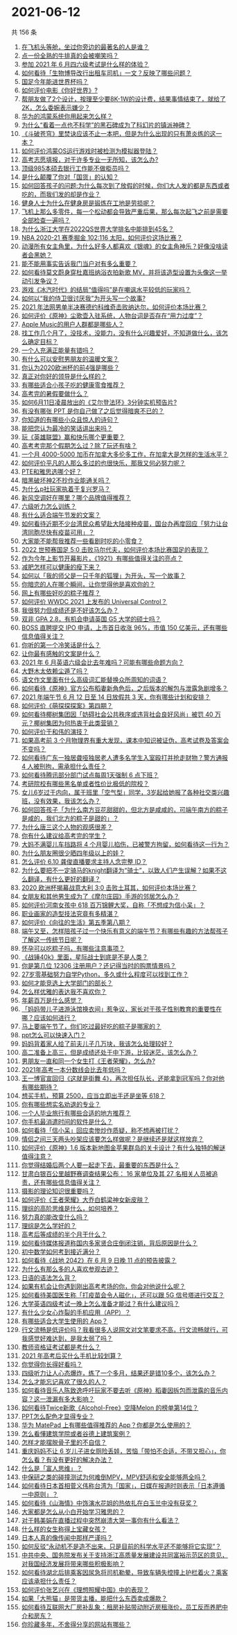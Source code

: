 # 2021-06-12

共 156 条

<!-- BEGIN -->
<!-- 最后更新时间 Sat Jun 12 2021 17:01:34 GMT+0800 (China Standard Time) -->

1. [在飞机头等舱，坐过你旁边的最著名的人是谁？](https://www.zhihu.com/question/359274010)
2. [点一份全熟的牛排真的会被嘲笑吗？](https://www.zhihu.com/question/58762730)
3. [参加 2021 年 6 月四六级考试是什么样的体验？](https://www.zhihu.com/question/464588488)
4. [如何看待「生物博导改行出租车司机」一文？反映了哪些问题？](https://www.zhihu.com/question/464508365)
5. [国足今年能进世界杯吗？](https://www.zhihu.com/question/461141381)
6. [如何评价电影《你好世界》?](https://www.zhihu.com/question/392101389)
7. [帮朋友做了2个设计，按理至少要8K-1W的设计费，结果事情结束了，就给了2K，怎么委婉表示嫌少？](https://www.zhihu.com/question/463290636)
8. [华为的鸿蒙系统你用起来怎么样？](https://www.zhihu.com/question/459846239)
9. [为什么“看着一点也不科学”的黑石碑成为了科幻片的镇派神碑？](https://www.zhihu.com/question/311303973)
10. [《斗破苍穹》里焚诀应该不止一本吧，但是为什么出现的只有萧炎练的这一本？](https://www.zhihu.com/question/464059396)
11. [如何评价鸿蒙OS运行游戏时被检测为模拟器登陆？](https://www.zhihu.com/question/459489830)
12. [高考志愿填报，对于许多专业一无所知，该怎么办?](https://www.zhihu.com/question/323060216)
13. [顶级985本硕去银行工作能不做柜员吗？](https://www.zhihu.com/question/424570443)
14. [是什么颠覆了你对「国货」的认知？](https://www.zhihu.com/question/393795608)
15. [如何回答孩子的问题:为什么每次到了放假的时候，你们大人发的都是东西或者吃的，而我们发的却是作业？](https://www.zhihu.com/question/264436872)
16. [健身人士为什么在健身房是锻炼在工地是劳损呢？](https://www.zhihu.com/question/464396509)
17. [飞机上那么多零件，每一个松动都会导致严重后果，那么每次起飞之前是需要全部检查一遍吗？](https://www.zhihu.com/question/463612668)
18. [为什么浙江大学在2022QS世界大学排名中能排到45名？](https://www.zhihu.com/question/464178214)
19. [NBA 2020-21 赛季掘金 102:116
    太阳，如何评价这场比赛？](https://www.zhihu.com/question/464585022)
20. [动漫所有女主角里，为什么好多人都喜欢《银魂》的女主角神乐？好像没啥读者会黑她？](https://www.zhihu.com/question/389776955)
21. [能不能用事实告诉我门当户对有多么重要？](https://www.zhihu.com/question/279552421)
22. [如何看待莫文蔚身穿杜嘉班纳浴衣拍新歌
    MV，并将该造型设置为头像这一举动引发争议？](https://www.zhihu.com/question/464608586)
23. [游戏《冰汽时代》的结局“值得吗”是在嘲讽水平较低的玩家吗？](https://www.zhihu.com/question/463216099)
24. [如何以“我的侍卫很讨厌我”为开头写一个故事?](https://www.zhihu.com/question/440852420)
25. [2021
    年法网男单半决赛德约科维奇击败纳达尔，如何评价本场比赛？](https://www.zhihu.com/question/464571605)
26. [如何评价《原神》尘歌壶入驻系统，人物台词是否存在“用力过度”？](https://www.zhihu.com/question/464067466)
27. [Apple Music的用户人群都是哪些人？](https://www.zhihu.com/question/463554140)
28. [找工作几个月了，没技术，没能力，没有什么兴趣爱好，不知道做什么，该怎么确定目标？](https://www.zhihu.com/question/52398927)
29. [一个人充满正能量有错吗？](https://www.zhihu.com/question/462816569)
30. [有什么可以安慰男朋友的温暖文案？](https://www.zhihu.com/question/451064358)
31. [你认为2020欧洲杯的前4强是哪些？](https://www.zhihu.com/question/406108920)
32. [真正对你好的领导是什么样的？](https://www.zhihu.com/question/321379110)
33. [有哪些适合小孩子吃的健康零食推荐？](https://www.zhihu.com/question/382359960)
34. [高考完的暑假要做什么？](https://www.zhihu.com/question/389477306)
35. [如何6月11日凌晨放出的《艾尔登法环》3分钟实机预告片?](https://www.zhihu.com/question/464390726)
36. [有没有哪张 PPT 是你自己做了之后觉得暗爽不已的？](https://www.zhihu.com/question/312454495)
37. [你知道的有哪些小众且惊人的诗句？](https://www.zhihu.com/question/459403103)
38. [能把您认为最冷的笑话讲出来吗？](https://www.zhihu.com/question/447799067)
39. [玩《英雄联盟》赢和快乐哪个更重要？](https://www.zhihu.com/question/463555989)
40. [高考考完那个假期怎么过？除了玩还有啥？](https://www.zhihu.com/question/456940380)
41. [一个月 4000-5000
    加币在加拿大多伦多工作，在加拿大是怎样的生活水平？](https://www.zhihu.com/question/307481892)
42. [如何评价平凡的人那么多过的也很快乐，那我又何必努力呢？](https://www.zhihu.com/question/462160087)
43. [PTE和雅思选哪个好？](https://www.zhihu.com/question/57004647)
44. [暗黑破坏神2不抄作业能通关吗？](https://www.zhihu.com/question/458721304)
45. [为什么p社玩家执着于复兴罗马？](https://www.zhihu.com/question/463617518)
46. [新风空调好在哪里？哪个品牌值得推荐？](https://www.zhihu.com/question/386800890)
47. [六级听力怎么训练？](https://www.zhihu.com/question/29649329)
48. [有什么适合端午节发的文案？](https://www.zhihu.com/question/463006524)
49. [如何看待近期不少台湾民众希望赴大陆接种疫苗，国台办再度回应「努力让台湾同胞尽快有疫苗可用」？](https://www.zhihu.com/question/464418798)
50. [大家能不能帮我推荐一些看剧时吃的小零食？](https://www.zhihu.com/question/447079667)
51. [2022 世预赛国足 5:0
    击败马尔代夫，如何评价本场比赛国足的表现？](https://www.zhihu.com/question/464568249)
52. [作为今年上影节开幕影片，《1921》有哪些值得关注的亮点？](https://www.zhihu.com/question/464071422)
53. [减肥怎样可以健康的瘦下来？](https://www.zhihu.com/question/463799492)
54. [如何以「我的师父是一只千年的狐狸」为开头，写一个故事？](https://www.zhihu.com/question/464099617)
55. [你暗恋的人在哪个瞬间，让你觉得他是喜欢你的？](https://www.zhihu.com/question/459706136)
56. [网上有哪些好吃的粽子推荐？](https://www.zhihu.com/question/324727371)
57. [如何评价 WWDC 2021 上发布的 Universal
    Control？](https://www.zhihu.com/question/463794608)
58. [我很努力但成绩还是不好该怎么办？](https://www.zhihu.com/question/457443941)
59. [双非 GPA 2.8，有机会申请英国 G5 大学的硕士吗？](https://www.zhihu.com/question/456495716)
60. [BOSS 直聘提交 IPO 申请，上市首日收涨 96%，市值 150
    亿美元，还有哪些信息值得关注？](https://www.zhihu.com/question/461136197)
61. [你听的第一个冷笑话是什么？](https://www.zhihu.com/question/287122054)
62. [让你最有感触的文案是什么？](https://www.zhihu.com/question/455211006)
63. [2021 年 6 月英语六级会比去年难吗？可能有哪些命题方向？](https://www.zhihu.com/question/463305154)
64. [大野木太依赖尘遁了吗？](https://www.zhihu.com/question/464336150)
65. [语文作文里面有什么高级词汇能替换众所周知的词语？](https://www.zhihu.com/question/318964543)
66. [如何看待《原神》官方公布稻妻新角色后，之后版本的解包与泄露急剧增多？](https://www.zhihu.com/question/463840890)
67. [2021 年端午节 6 月 12 日至 14 日放假共 3
    天，你有哪些计划和安排？](https://www.zhihu.com/question/461518659)
68. [如何评价《萌探探探案》第四期？](https://www.zhihu.com/question/463818200)
69. [如何看待椰树集团因「妨碍社会公共秩序或违背社会良好风尚」被罚 40
    万元？椰树集团为何热衷于此类营销？](https://www.zhihu.com/question/464473879)
70. [如何评价于和伟的演技？](https://www.zhihu.com/question/48335002)
71. [如果高考前 3
    个月物理界有重大发现，课本中知识被证伪，高考试卷及答案会不变吗？](https://www.zhihu.com/question/463553981)
72. [如何看待广东一独居聋哑独居老人遭多名学生入室殴打并抢走财物？警方通报 4
    人被刑拘，需承担什么责任？](https://www.zhihu.com/question/464245440)
73. [如何看待腾讯部分部门试点每周1天强制 6 点下班？](https://www.zhihu.com/question/464450515)
74. [考研院校有哪些黑名单或者性价比极低的院校？](https://www.zhihu.com/question/280848134)
75. [女儿6岁过于内向，属于班里「空气型」同学，3岁起给她报了各种社交类兴趣班，没有效果，我该怎么办？](https://www.zhihu.com/question/464021053)
76. [如何回答孩子「为什么南方豆花甜甜的，但北方是咸咸的，可端午南方的粽子是咸的，我们北方的粽子是甜的」？](https://www.zhihu.com/question/463726781)
77. [为什么唐三这个人物的观感很差？](https://www.zhihu.com/question/462263899)
78. [你有什么建议给高考完的学生？](https://www.zhihu.com/question/464333783)
79. [大妈不满婴儿车挡路将 4
    个月婴儿掐伤，已被警方拘留，如何看待这一行为？](https://www.zhihu.com/question/464404071)
80. [为什么朋友圈很少晒四年级以上的娃？](https://www.zhihu.com/question/462953490)
81. [怎么评价 6.10 龚俊直播要求主持人念完整 ID？](https://www.zhihu.com/question/464365051)
82. [为什么要把不一定骑马的knight翻译为“骑士”，以致人们产生误解？如果不这么翻译，有什么更好的翻译？](https://www.zhihu.com/question/454202202)
83. [2020 欧洲杯揭幕战意大利 3:0
    击败土耳其，如何评价本场比赛？](https://www.zhihu.com/question/464454217)
84. [女朋友和其他男生成为了《摩尔庄园》手游的邻居怎么办？](https://www.zhihu.com/question/463203335)
85. [如何评价河南女孩中 618
    百万锦鲤大奖，自称「不想成为信小呆」？](https://www.zhihu.com/question/464239351)
86. [职业画家的造型技法究竟有多精湛？](https://www.zhihu.com/question/273919371)
87. [如何评价《向往的生活》第五季第八期？](https://www.zhihu.com/question/464403699)
88. [端午又至，怎样陪孩子过一个快乐有意义的端午节？有哪些有趣的方法帮孩子了解这一传统节日呢？](https://www.zhihu.com/question/460455724)
89. [怀孕可以吃粽子吗，有哪些注意事项？](https://www.zhihu.com/question/454782677)
90. [《战锤40k》里面，星际战士到底是不是人类？](https://www.zhihu.com/question/459046677)
91. [你是第几位 12306 注册用户？还记得当时的购票情景吗？](https://www.zhihu.com/question/464291082)
92. [27岁零基础努力自学Python，多久或什么程度可以找到工作？](https://www.zhihu.com/question/27690970)
93. [如何才能竞选上大学部门的部长？](https://www.zhihu.com/question/366935090)
94. [怎么样优雅的表达我不喜欢你？](https://www.zhihu.com/question/458082503)
95. [年薪百万是什么感觉？](https://www.zhihu.com/question/394637216)
96. [「妈妈带儿子进游泳馆换衣间」惹争议，家长对于孩子性别教育的重要性在哪？应该如何进行？](https://www.zhihu.com/question/464095184)
97. [马上要端午节了，你们吃过最好吃的粽子是哪家的？](https://www.zhihu.com/question/463583026)
98. [ppt怎么可以快速入门？](https://www.zhihu.com/question/344423145)
99. [妈妈背着家人给了前夫儿子几万块，我该怎么处理较好？](https://www.zhihu.com/question/463949860)
100. [高二准备上高三，但是成绩还处于中下游，比较迷茫，该怎么办？](https://www.zhihu.com/question/462126835)
101. [男朋友一直和同一个女生打《王者荣耀》，怎么办?](https://www.zhihu.com/question/452772078)
102. [2021年高考一本分数线会比去年低吗？](https://www.zhihu.com/question/464003745)
103. [王一博官宣回归《这就是街舞
     4》，再次担任队长，还能拿到冠军吗？你对他有哪些期待？](https://www.zhihu.com/question/464293874)
104. [想买手机，预算 2500，应当立即出手还是坐等 618？](https://www.zhihu.com/question/449010803)
105. [你有哪些想实名劝退的专业？](https://www.zhihu.com/question/463744125)
106. [一个人毕业旅行有哪些合适的地方推荐？](https://www.zhihu.com/question/462789810)
107. [你手机最消遣时间的软件是什么？](https://www.zhihu.com/question/355195888)
108. [如何看待「信小呆」回应卖惨炒作质疑，称不想再被打扰？](https://www.zhihu.com/question/463236322)
109. [情侣之间三天两头吵架应该要怎么样做呢？是继续还是就这样放弃？](https://www.zhihu.com/question/306964200)
110. [如何评价《原神》1.6
     版本新地图金苹果群岛的关卡设计？有什么独特的解谜值得注意？](https://www.zhihu.com/question/464407978)
111. [你觉得结婚后两个人要一起走下去，最重要的东西是什么？](https://www.zhihu.com/question/462707693)
112. [甘肃白银百公里越野赛调查结果公布： 16 家单位及其 27
     名相关人员被追责，还有哪些信息值得关注？](https://www.zhihu.com/question/464487115)
113. [摄影的理论知识很重要吗？](https://www.zhihu.com/question/440382270)
114. [如何评价《王者荣耀》大乔白鹤梁神女新皮肤？](https://www.zhihu.com/question/464267687)
115. [理综的高阶思维是什么，如何培养？](https://www.zhihu.com/question/287426676)
116. [努力真的能改变什么吗？](https://www.zhihu.com/question/463071441)
117. [理综是怎么学好的？](https://www.zhihu.com/question/384748313)
118. [高考后等成绩的半个月干什么？](https://www.zhihu.com/question/463996138)
119. [如何看待媒体报道称国内多家贤合庄倒闭注销，背后原因是什么？](https://www.zhihu.com/question/464128187)
120. [初中数学如何考到接近满分？](https://www.zhihu.com/question/268169984)
121. [如何看待《战地 2042》在 6 月 9 日晚 11
     点的预告披露？](https://www.zhihu.com/question/464165512)
122. [为什么有那么多的人喜欢参观古迹？](https://www.zhihu.com/question/290915559)
123. [日语的语法怎么背？](https://www.zhihu.com/question/352141891)
124. [如果有机会让你遇到刚出高考考场的你，你会对他说什么呢？](https://www.zhihu.com/question/464165757)
125. [如何看待美国医生称「打疫苗会令人磁化」，还可以跟 5G
     信号塔进行交互？](https://www.zhihu.com/question/464299413)
126. [大学英语四级考试一晚上怎么准备才能过？有什么建议吗？](https://www.zhihu.com/question/360759673)
127. [有什么少女心炸裂的手机应用（APP）？](https://www.zhihu.com/question/307170527)
128. [有哪些适合大学生使用的 App？](https://www.zhihu.com/question/21482079)
129. [行文流畅是低评价吗？我看很多人说网文对文笔要求不高，行文流畅就行，可我感觉好难达到，是我太弱了吗？](https://www.zhihu.com/question/463769238)
130. [教师资格证考试都是考什么？](https://www.zhihu.com/question/314936018)
131. [2021 年高考后买什么手机比较划算？](https://www.zhihu.com/question/463714731)
132. [你觉得你长得好看吗？](https://www.zhihu.com/question/429414606)
133. [四级听力让人心态爆炸，练了一个多月，结果还是错10多个，该怎么办？](https://www.zhihu.com/question/433197471)
134. [怎么才能忘记喜欢了很久的人？](https://www.zhihu.com/question/456682944)
135. [如何看待音乐人陈致逸呼吁玩家不要去听《原神》稻妻因拆包而泄露的音乐内容？这一泄漏有多大影响？](https://www.zhihu.com/question/464281976)
136. [如何看待Twice新歌《Alcohol-Free》空降Melon
     的榜单第14位？](https://www.zhihu.com/question/464114702)
137. [PPT怎么配色才显得专业？](https://www.zhihu.com/question/22054234)
138. [华为 MatePad 上有哪些值得推荐的
     App？你都是怎么使用的？](https://www.zhihu.com/question/464395063)
139. [怎么看懂建筑学院或者谷德上建筑案例？](https://www.zhihu.com/question/461555865)
140. [怎样才能摆脱骨子里的不自信？](https://www.zhihu.com/question/327333707)
141. [重庆妈妈不让 6
     岁儿子进女厕险丢娃，苦恼「带怕不合适，不带又担心」，你怎么看？有没有更好的解决办法？](https://www.zhihu.com/question/463835106)
142. [什么是「富人思维」？](https://www.zhihu.com/question/26980854)
143. [中保研之类的碰撞测试为何难倒MPV，MPV舒适和安全能够两全吗？](https://www.zhihu.com/question/459111403)
144. [如何看待日本首相菅义伟称台湾为「国家」，日媒在报道时则表示「日本遵循一中原则」？](https://www.zhihu.com/question/464290695)
145. [如何看待《山海情》中饰演水花姐的热依扎在白玉兰中没有获奖？](https://www.zhihu.com/question/464344108)
146. [大家都是怎么从小白开始学习雅思的？](https://www.zhihu.com/question/288558270)
147. [对于韩美娟在直播过程中突然崩溃大哭一事你有什么看法？](https://www.zhihu.com/question/463914779)
148. [什么样的女生称得上宝藏女孩？](https://www.zhihu.com/question/315331056)
149. [日本人真的像传闻中那样严谨吗？](https://www.zhihu.com/question/20347612)
150. [如何反驳“永动机不是造不出来，只是目前的科学水平还不能够将它实现”？](https://www.zhihu.com/question/459256609)
151. [中共中央、国务院发布关于支持浙江高质量发展建设共同富裕示范区的意见，对我国经济发展将带来哪些积极影响？](https://www.zhihu.com/question/464319522)
152. [如何看待湖北后排乘客因尿急将司机勒晕，导致车辆失控撞上护栏着火？乘客应该承担什么责任？](https://www.zhihu.com/question/463527409)
153. [如何评价张艺兴在《理想照耀中国》中的表现？](https://www.zhihu.com/question/464195351)
154. [如果「大熊猫」是带货主播，能把什么东西卖成爆款？](https://www.zhihu.com/question/464055248)
155. [如何看待互联网大厂房补乱象：租房补贴带动附近房租涨价，员工反而养肥中介和房东？](https://www.zhihu.com/question/464358170)
156. [你珍藏多年，不舍得分享的网站有哪些？](https://www.zhihu.com/question/387667065)

<!-- END -->
